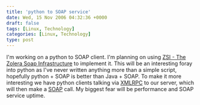 ```yaml
---
title: 'python to SOAP service'
date: Wed, 15 Nov 2006 04:32:36 +0000
draft: false
tags: [Linux, Technology]
categories: [Linux, Technology]
type: post
---
```


I'm working on a python to SOAP client. I'm planning on using [ZSI - The Zolera Soap Infrastructure](http://pywebsvcs.sourceforge.net/zsi.html) to implement it. This will be an interesting foray into python as I've never written anything more than a simple script, hopefully python + SOAP is better than Java + SOAP. To make it more interesting we have python clients talking via [XMLRPC](http://www.xmlrpc.com/) to our server, which will then make a [SOAP](http://www.w3.org/TR/soap/) call. My biggest fear will be performance and SOAP service uptime.